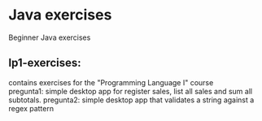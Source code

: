 # Java exercises
 Beginner Java exercises
 ## lp1-exercises: 
 contains exercises for the "Programming Language I" course<br>
 pregunta1: simple desktop app for register sales, list all sales and sum all subtotals.
 pregunta2: simple desktop app that validates a string against a regex pattern
